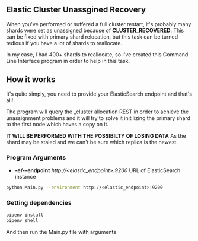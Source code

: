 ## Elastic Cluster Unassgined Recovery

When you've performed or suffered a full cluster restart, it's probably many shards
were set as unassigned because of **CLUSTER_RECOVERED**. This can be fixed with primary
shard relocation, but this task can be turned tedious if you have a lot of shards
to reallocate.

In my case, I had 400+ shards to reallocate, so I've created this Command Line Interface
program in order to help in this task.

## How it works

It's quite simply, you need to provide your ElasticSearch endpoint and that's all!.

The program will query the _cluster allocation REST in order to achieve the unassignment 
problems and it will try to solve it initilizing the primary shard to the first node which
haves a copy on it. 

**IT WILL BE PERFORMED WITH THE POSSIBILTY OF LOSING DATA** As the shard may be staled and 
we can't be sure which replica is the newest. 

### Program Arguments

* **-e/--endpoint** _http://<elastic_endpoint>:9200_ URL of ElasticSearch instance

```bash
python Main.py --environment http://<elastic_endpoint>:9200
```

### Getting dependencies

```bash
pipenv install
pipenv shell
```

And then run the Main.py file with arguments